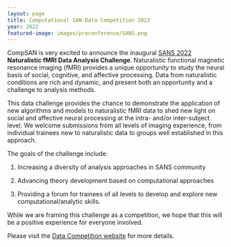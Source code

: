 ```yaml
---
layout: page
title: Computational SAN Data Competition 2022
year: 2022
featured-image: images/preconference/SANS.png
---
```


CompSAN is very excited to announce the inaugural <a href = "https://www.socialaffectiveneuro.org/conferences.html">SANS 2022</a> **Naturalistic fMRI Data Analysis Challenge**. Naturalistic functional magnetic resonance imaging (fMRI) provides a unique opportunity to study the neural basis of social, cognitive, and affective processing. Data from naturalistic conditions are rich and dynamic, and present both an opportunity and a challenge to analysis methods.

This data challenge provides the chance to demonstrate the application of new algorithms and models to naturalistic fMRI data to shed new light on social and affective neural processing at the intra- and/or inter-subject level. We welcome submissions from all levels of imaging experience, from individual trainees new to naturalistic data to groups well established in this approach.

The goals of the challenge include:

1. Increasing a diversity of analysis approaches in SANS community

2. Advancing theory development based on computational approaches

3. Providing a forum for trainees of all levels to develop and explore new computational/analytic skills.

While we are framing this challenge as a competition, we hope that this will be a positive experience for everyone involved.

Please visit the [Data Competition website](https://compsan.org/sans_data_competition) for more details. 
